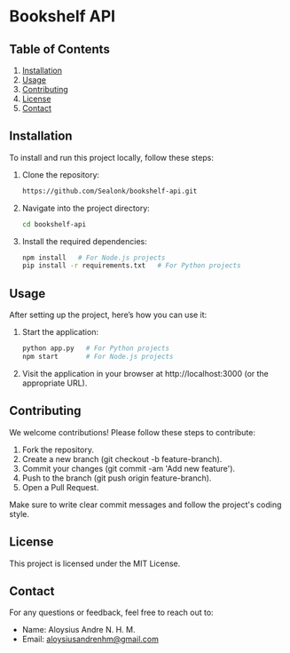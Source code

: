 # Bookshelf API

## Table of Contents

1. [Installation](#installation)
2. [Usage](#usage)
3. [Contributing](#contributing)
4. [License](#license)
5. [Contact](#contact)

## Installation

To install and run this project locally, follow these steps:

1. Clone the repository:

   ```bash
   https://github.com/Sealonk/bookshelf-api.git

2. Navigate into the project directory:

   ```bash
   cd bookshelf-api
   ```
   
3. Install the required dependencies:

   ```bash
   npm install   # For Node.js projects
   pip install -r requirements.txt   # For Python projects
   ```

## Usage

After setting up the project, here’s how you can use it:

1. Start the application:

   ```bash
   python app.py   # For Python projects
   npm start       # For Node.js projects
   ```

2. Visit the application in your browser at http://localhost:3000 (or the appropriate URL).

## Contributing

We welcome contributions! Please follow these steps to contribute:

1. Fork the repository.
2. Create a new branch (git checkout -b feature-branch).
3. Commit your changes (git commit -am 'Add new feature').
4. Push to the branch (git push origin feature-branch).
5. Open a Pull Request.

Make sure to write clear commit messages and follow the project's coding style.

## License

This project is licensed under the MIT License.

## Contact

For any questions or feedback, feel free to reach out to:

- Name: Aloysius Andre N. H. M.
- Email: aloysiusandrenhm@gmail.com
